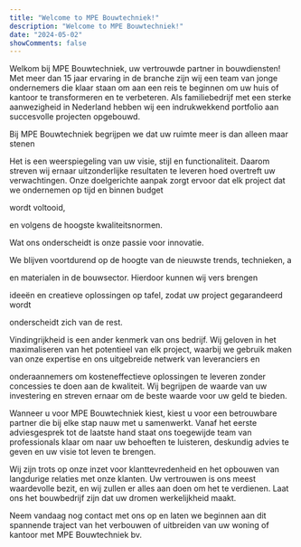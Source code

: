 ```yaml
---
title: "Welcome to MPE Bouwtechniek!"
description: "Welcome to MPE Bouwtechniek!"
date: "2024-05-02"
showComments: false
---
```

Welkom bij MPE Bouwtechniek, uw vertrouwde partner in bouwdiensten! Met meer dan 15 jaar ervaring in de branche zijn wij een team van jonge ondernemers die klaar staan om aan een reis te beginnen om uw huis of kantoor te transformeren en te verbeteren. Als familiebedrijf met een sterke aanwezigheid in Nederland hebben wij een indrukwekkend portfolio aan succesvolle projecten opgebouwd.

Bij MPE Bouwtechniek begrijpen we dat uw ruimte meer is dan alleen maar stenen

Het is een weerspiegeling van uw visie, stijl en functionaliteit. Daarom streven wij ernaar uitzonderlijke resultaten te leveren hoed overtreft uw verwachtingen. Onze doelgerichte aanpak zorgt ervoor dat elk project dat we ondernemen op tijd en binnen budget

wordt voltooid,

en volgens de hoogste kwaliteitsnormen.

Wat ons onderscheidt is onze passie voor innovatie.

We blijven voortdurend op de hoogte van de nieuwste trends, technieken, a

en materialen in de bouwsector. Hierdoor kunnen wij vers brengen

ideeën en creatieve oplossingen op tafel, zodat uw project gegarandeerd wordt

onderscheidt zich van de rest.

Vindingrijkheid is een ander kenmerk van ons bedrijf. Wij geloven in het maximaliseren van het potentieel van elk project, waarbij we gebruik maken van onze expertise en ons uitgebreide netwerk van leveranciers en

onderaannemers om kosteneffectieve oplossingen te leveren zonder concessies te doen aan de kwaliteit. Wij begrijpen de waarde van uw investering en streven ernaar om de beste waarde voor uw geld te bieden.

Wanneer u voor MPE Bouwtechniek kiest, kiest u voor een betrouwbare partner die bij elke stap nauw met u samenwerkt. Vanaf het eerste adviesgesprek tot de laatste hand staat ons toegewijde team van professionals klaar om naar uw behoeften te luisteren, deskundig advies te geven en uw visie tot leven te brengen.

Wij zijn trots op onze inzet voor klanttevredenheid en het opbouwen van langdurige relaties met onze klanten. Uw vertrouwen is ons meest waardevolle bezit, en wij zullen er alles aan doen om het te verdienen. Laat ons het bouwbedrijf zijn dat uw dromen werkelijkheid maakt.

Neem vandaag nog contact met ons op en laten we beginnen aan dit spannende traject van het verbouwen of uitbreiden van uw woning of kantoor met MPE Bouwtechniek bv.
